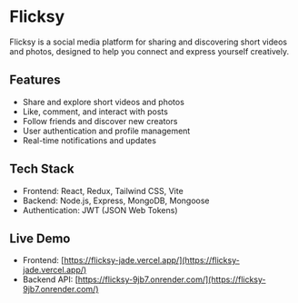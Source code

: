 # Flicksy
Flicksy is a social media platform for sharing and discovering short videos and photos, designed to help you connect and express yourself creatively.

## Features

- Share and explore short videos and photos
- Like, comment, and interact with posts
- Follow friends and discover new creators
- User authentication and profile management
- Real-time notifications and updates

## Tech Stack

- Frontend: React, Redux, Tailwind CSS, Vite  
- Backend: Node.js, Express, MongoDB, Mongoose  
- Authentication: JWT (JSON Web Tokens)

## Live Demo

- Frontend: [https://flicksy-jade.vercel.app/](https://flicksy-jade.vercel.app/)  
- Backend API: [https://flicksy-9jb7.onrender.com/](https://flicksy-9jb7.onrender.com/)
